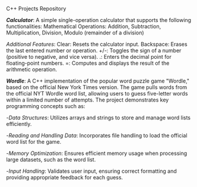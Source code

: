 C++ Projects Repository

_**Calculator**_:
A simple single-operation calculator that supports the following functionalities:
Mathematical Operations: Addition, Subtraction, Multiplication, Division, Modulo (remainder of a division)

_Additional Features_:
Clear: Resets the calculator input.
Backspace: Erases the last entered number or operation.
+/-: Toggles the sign of a number (positive to negative, and vice versa).
.: Enters the decimal point for floating-point numbers.
=: Computes and displays the result of the arithmetic operation.

_**Wordle**_:
A C++ implementation of the popular word puzzle game "Wordle," based on the official New York Times version. The game pulls words from the official NYT Wordle word list, allowing users to guess five-letter words within a limited number of attempts. The project demonstrates key programming concepts such as:

-_Data Structures_: Utilizes arrays and strings to store and manage word lists efficiently.

-_Reading and Handling Data_: Incorporates file handling to load the official word list for the game.

-_Memory Optimization_: Ensures efficient memory usage when processing large datasets, such as the word list.

-_Input Handling_: Validates user input, ensuring correct formatting and providing appropriate feedback for each guess.
